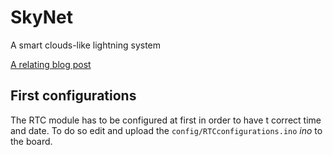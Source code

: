 # SkyNet

A smart clouds-like lightning system

[A relating blog post](http://www.whatimade.today/today-i-made-a-smart-cloud-like-lamp/)

## First configurations

The RTC module has to be configured at first in order to have t correct time and date.
To do so edit and upload the `config/RTCconfigurations.ino` *ino* to the board.
